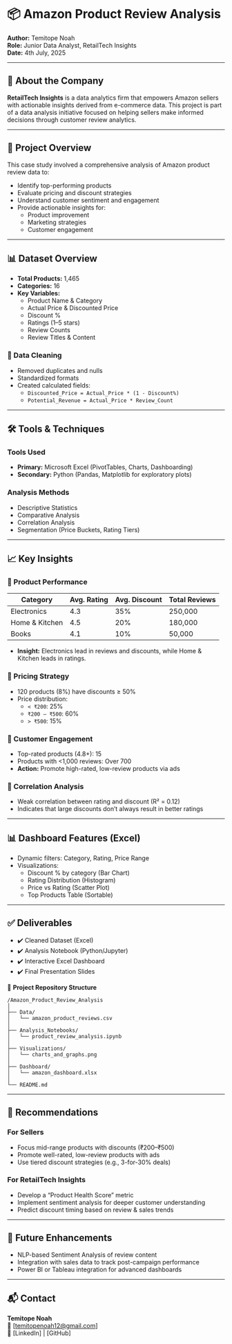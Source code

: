 
# 📦 Amazon Product Review Analysis

**Author:** Temitope Noah  
**Role:** Junior Data Analyst, RetailTech Insights  
**Date:** 4th July, 2025  

---

## 🏢 About the Company

**RetailTech Insights** is a data analytics firm that empowers Amazon sellers with actionable insights derived from e-commerce data. This project is part of a data analysis initiative focused on helping sellers make informed decisions through customer review analytics.

---

## 📌 Project Overview

This case study involved a comprehensive analysis of Amazon product review data to:

- Identify top-performing products
- Evaluate pricing and discount strategies
- Understand customer sentiment and engagement
- Provide actionable insights for:
  - Product improvement
  - Marketing strategies
  - Customer engagement

---

## 📊 Dataset Overview

- **Total Products:** 1,465  
- **Categories:** 16  
- **Key Variables:**  
  - Product Name & Category  
  - Actual Price & Discounted Price  
  - Discount %  
  - Ratings (1–5 stars)  
  - Review Counts  
  - Review Titles & Content  

### 🔧 Data Cleaning

- Removed duplicates and nulls  
- Standardized formats  
- Created calculated fields:
  - `Discounted_Price = Actual_Price * (1 - Discount%)`
  - `Potential_Revenue = Actual_Price * Review_Count`

---

## 🛠 Tools & Techniques

### Tools Used

- **Primary:** Microsoft Excel (PivotTables, Charts, Dashboarding)  
- **Secondary:** Python (Pandas, Matplotlib for exploratory plots)

### Analysis Methods

- Descriptive Statistics  
- Comparative Analysis  
- Correlation Analysis  
- Segmentation (Price Buckets, Rating Tiers)

---

## 📈 Key Insights

### 🔹 Product Performance

| Category         | Avg. Rating | Avg. Discount | Total Reviews |
|------------------|-------------|----------------|----------------|
| Electronics      | 4.3         | 35%            | 250,000        |
| Home & Kitchen   | 4.5         | 20%            | 180,000        |
| Books            | 4.1         | 10%            | 50,000         |

- **Insight:** Electronics lead in reviews and discounts, while Home & Kitchen leads in ratings.

### 🔹 Pricing Strategy

- 120 products (8%) have discounts ≥ 50%  
- Price distribution:
  - `< ₹200`: 25%
  - `₹200 – ₹500`: 60%
  - `> ₹500`: 15%

### 🔹 Customer Engagement

- Top-rated products (4.8+): 15  
- Products with <1,000 reviews: Over 700  
- **Action:** Promote high-rated, low-review products via ads

### 🔹 Correlation Analysis

- Weak correlation between rating and discount (R² = 0.12)  
- Indicates that large discounts don’t always result in better ratings

---

## 📊 Dashboard Features (Excel)

- Dynamic filters: Category, Rating, Price Range
- Visualizations:
  - Discount % by category (Bar Chart)
  - Rating Distribution (Histogram)
  - Price vs Rating (Scatter Plot)
  - Top Products Table (Sortable)

---

## ✅ Deliverables

- ✔️ Cleaned Dataset (Excel)  
- ✔️ Analysis Notebook (Python/Jupyter)  
- ✔️ Interactive Excel Dashboard  
- ✔️ Final Presentation Slides  

📁 **Project Repository Structure**

```
/Amazon_Product_Review_Analysis
│
├── Data/
│   └── amazon_product_reviews.csv
│
├── Analysis_Notebooks/
│   └── product_review_analysis.ipynb
│
├── Visualizations/
│   └── charts_and_graphs.png
│
├── Dashboard/
│   └── amazon_dashboard.xlsx
│
└── README.md
```

---

## 🧠 Recommendations

### For Sellers

- Focus mid-range products with discounts (₹200–₹500)
- Promote well-rated, low-review products with ads
- Use tiered discount strategies (e.g., 3-for-30% deals)

### For RetailTech Insights

- Develop a “Product Health Score” metric
- Implement sentiment analysis for deeper customer understanding
- Predict discount timing based on review & sales trends

---

## 📌 Future Enhancements

- NLP-based Sentiment Analysis of review content  
- Integration with sales data to track post-campaign performance  
- Power BI or Tableau integration for advanced dashboards  

---

## 📬 Contact

**Temitope Noah**  
📧 [temitopenoah12@gmail.com]  
🔗 [LinkedIn] | [GitHub]
